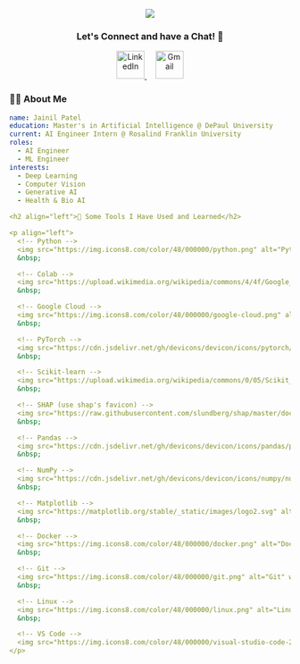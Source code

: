 

<p align="center">
  <img src="https://capsule-render.vercel.app/api?type=venom&fontColor=ffffff&color=gradient&text=✨%20Jainil%20Patel%20✨&height=200&fontSize=60&fontAlignY=40&desc=AI%20Engineer%20%7C%20ML%20Engineer%20%7C%20Intern%20@%20Rosalind%20Franklin%20University&descAlignY=70&descAlign=50&animation=fadeIn" />
</p>

<h3 align="center">Let's Connect and have a Chat! 💬</h3>

<p align="center">
  <a href="https://www.linkedin.com/in/jainil-patel-433253301">
    <img src="https://img.icons8.com/color/48/linkedin.png" width="50" height="50" alt="LinkedIn"/>
  </a>
  &nbsp;&nbsp;&nbsp;
  <a href="mailto:jainilpatel56503@gmail.com">
    <img src="https://img.icons8.com/color/48/gmail-new.png" width="50" height="50" alt="Gmail"/>
  </a>
</p>


### 👨‍🎓 About Me

```yaml
name: Jainil Patel
education: Master's in Artificial Intelligence @ DePaul University
current: AI Engineer Intern @ Rosalind Franklin University
roles:
  - AI Engineer
  - ML Engineer
interests:
  - Deep Learning
  - Computer Vision
  - Generative AI
  - Health & Bio AI

<h2 align="left">🚀 Some Tools I Have Used and Learned</h2>

<p align="left">
  <!-- Python -->
  <img src="https://img.icons8.com/color/48/000000/python.png" alt="Python" width="40" height="40"/>
  &nbsp;

  <!-- Colab -->
  <img src="https://upload.wikimedia.org/wikipedia/commons/4/4f/Google_Colaboratory_logo.svg" alt="Google Colab" width="40" height="40"/>
  &nbsp;

  <!-- Google Cloud -->
  <img src="https://img.icons8.com/color/48/000000/google-cloud.png" alt="Google Cloud" width="40" height="40"/>
  &nbsp;

  <!-- PyTorch -->
  <img src="https://cdn.jsdelivr.net/gh/devicons/devicon/icons/pytorch/pytorch-original.svg" alt="PyTorch" width="40" height="40"/>
  &nbsp;

  <!-- Scikit-learn -->
  <img src="https://upload.wikimedia.org/wikipedia/commons/0/05/Scikit_learn_logo_small.svg" alt="Scikit-learn" width="40" height="40"/>
  &nbsp;

  <!-- SHAP (use shap's favicon) -->
  <img src="https://raw.githubusercontent.com/slundberg/shap/master/docs/artwork/shap_logo.png" alt="SHAP" width="40" height="40"/>
  &nbsp;

  <!-- Pandas -->
  <img src="https://cdn.jsdelivr.net/gh/devicons/devicon/icons/pandas/pandas-original.svg" alt="Pandas" width="40" height="40"/>
  &nbsp;

  <!-- NumPy -->
  <img src="https://cdn.jsdelivr.net/gh/devicons/devicon/icons/numpy/numpy-original.svg" alt="NumPy" width="40" height="40"/>
  &nbsp;

  <!-- Matplotlib -->
  <img src="https://matplotlib.org/stable/_static/images/logo2.svg" alt="Matplotlib" width="40" height="40"/>
  &nbsp;

  <!-- Docker -->
  <img src="https://img.icons8.com/color/48/000000/docker.png" alt="Docker" width="40" height="40"/>
  &nbsp;

  <!-- Git -->
  <img src="https://img.icons8.com/color/48/000000/git.png" alt="Git" width="40" height="40"/>
  &nbsp;

  <!-- Linux -->
  <img src="https://img.icons8.com/color/48/000000/linux.png" alt="Linux" width="40" height="40"/>
  &nbsp;

  <!-- VS Code -->
  <img src="https://img.icons8.com/color/48/000000/visual-studio-code-2019.png" alt="VS Code" width="40" height="40"/>
</p>

